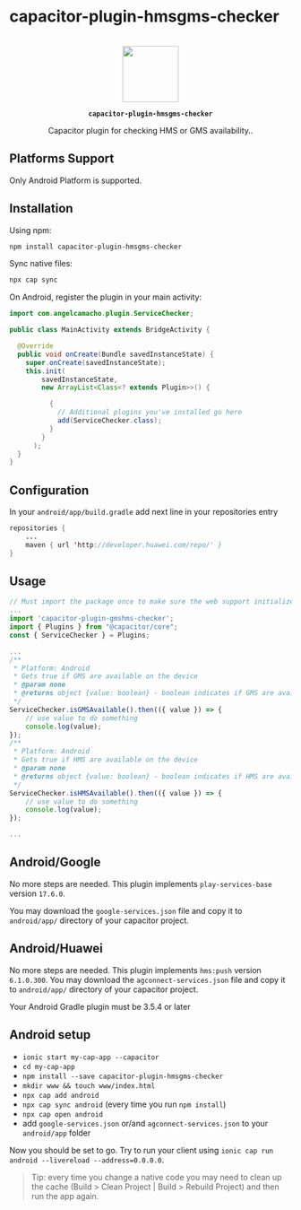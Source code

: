 # capacitor-plugin-hmsgms-checker
<p align="center"><br><img src="https://user-images.githubusercontent.com/236501/85893648-1c92e880-b7a8-11ea-926d-95355b8175c7.png" width="100" height="100" /></p>
<p align="center"><strong><code>capacitor-plugin-hmsgms-checker</code></strong></p>
<p align="center">
  Capacitor  plugin for checking HMS or GMS availability.</a>.
</p>


## Platforms Support

Only Android Platform is supported.


## Installation

Using npm:

```bash
npm install capacitor-plugin-hmsgms-checker
```

Sync native files:

```bash
npx cap sync
```



On Android, register the plugin in your main activity:

```java
import com.angelcamacho.plugin.ServiceChecker;

public class MainActivity extends BridgeActivity {

  @Override
  public void onCreate(Bundle savedInstanceState) {
    super.onCreate(savedInstanceState);
    this.init(
        savedInstanceState,
        new ArrayList<Class<? extends Plugin>>() {

          {
            // Additional plugins you've installed go here
            add(ServiceChecker.class);
          }
        }
      );
  }
}
```

## Configuration

In your `android/app/build.gradle` add next line in your repositories entry

```java
repositories {
    ...
    maven { url 'http://developer.huawei.com/repo/' }
}
```

## Usage

```typescript
// Must import the package once to make sure the web support initializes
...
import 'capacitor-plugin-gmshms-checker';
import { Plugins } from "@capacitor/core";
const { ServiceChecker } = Plugins;

...
/**
 * Platform: Android
 * Gets true if GMS are available on the device
 * @param none
 * @returns object {value: boolean} - boolean indicates if GMS are available
 */
ServiceChecker.isGMSAvailable().then(({ value }) => {
    // use value to do something
    console.log(value);
});
/**
 * Platform: Android
 * Gets true if HMS are available on the device
 * @param none
 * @returns object {value: boolean} - boolean indicates if HMS are available
 */
ServiceChecker.isHMSAvailable().then(({ value }) => {
    // use value to do something
    console.log(value);
});

...

```


## Android/Google

No more steps are needed. This plugin implements `play-services-base` version `17.6.0`.

You may download the `google-services.json` file and copy it to `android/app/` directory of your capacitor project.

## Android/Huawei

No more steps are needed. This plugin implements `hms:push` version `6.1.0.300`.
You may download the `agconnect-services.json` file and copy it to `android/app/` directory of your capacitor project.



Your Android Gradle plugin must be 3.5.4 or later


## Android setup

- `ionic start my-cap-app --capacitor`
- `cd my-cap-app`
- `npm install --save capacitor-plugin-hmsgms-checker`
- `mkdir www && touch www/index.html`
- `npx cap add android`
- `npx cap sync android` (every time you run `npm install`)
- `npx cap open android`
- add `google-services.json` or/and `agconnect-services.json`  to your `android/app` folder



Now you should be set to go. Try to run your client using `ionic cap run android --livereload --address=0.0.0.0`.

> Tip: every time you change a native code you may need to clean up the cache (Build > Clean Project | Build > Rebuild Project) and then run the app again.


